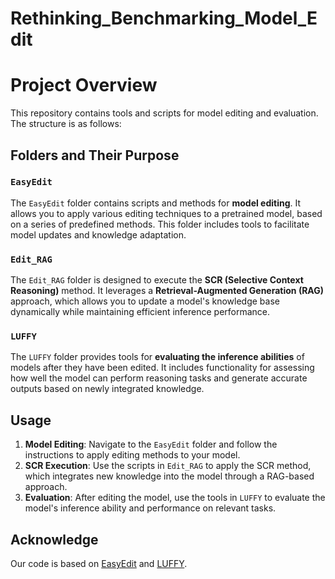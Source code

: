 # Rethinking_Benchmarking_Model_Edit

# Project Overview

This repository contains tools and scripts for model editing and evaluation. The structure is as follows:

## Folders and Their Purpose

### `EasyEdit`
The `EasyEdit` folder contains scripts and methods for **model editing**. It allows you to apply various editing techniques to a pretrained model, based on a series of predefined methods. This folder includes tools to facilitate model updates and knowledge adaptation.

### `Edit_RAG`
The `Edit_RAG` folder is designed to execute the **SCR (Selective Context Reasoning)** method. It leverages a **Retrieval-Augmented Generation (RAG)** approach, which allows you to update a model's knowledge base dynamically while maintaining efficient inference performance.

### `LUFFY`
The `LUFFY` folder provides tools for **evaluating the inference abilities** of models after they have been edited. It includes functionality for assessing how well the model can perform reasoning tasks and generate accurate outputs based on newly integrated knowledge.

## Usage

1. **Model Editing**: Navigate to the `EasyEdit` folder and follow the instructions to apply editing methods to your model.
2. **SCR Execution**: Use the scripts in `Edit_RAG` to apply the SCR method, which integrates new knowledge into the model through a RAG-based approach.
3. **Evaluation**: After editing the model, use the tools in `LUFFY` to evaluate the model's inference ability and performance on relevant tasks.

## Acknowledge

Our code is based on [EasyEdit](https://github.com/zjunlp/EasyEdit.git) and [LUFFY](https://github.com/ElliottYan/LUFFY.git).


